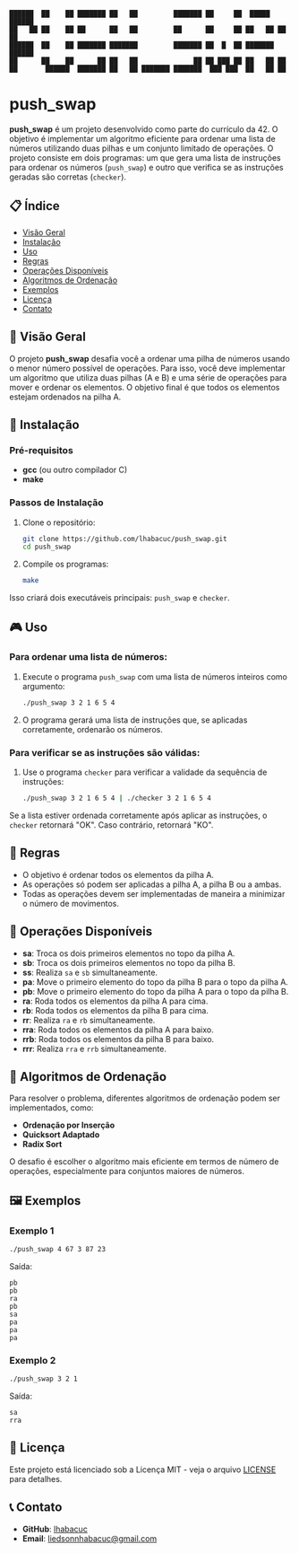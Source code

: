     ██████  ██    ██ ███████ ██   ██         ███████ ██     ██  █████  ██████  
    ██   ██ ██    ██ ██      ██   ██         ██      ██     ██ ██   ██ ██   ██ 
    ██████  ██    ██ ███████ ███████         ███████ ██  █  ██ ███████ ██████  
    ██      ██    ██      ██ ██   ██              ██ ██ ███ ██ ██   ██ ██      
    ██       ██████  ███████ ██   ██ ███████ ███████  ███ ███  ██   ██ ██      
                                                                        

# push_swap

**push_swap** é um projeto desenvolvido como parte do currículo da 42. O objetivo é implementar um algoritmo eficiente para ordenar uma lista de números utilizando duas pilhas e um conjunto limitado de operações. O projeto consiste em dois programas: um que gera uma lista de instruções para ordenar os números (`push_swap`) e outro que verifica se as instruções geradas são corretas (`checker`).

## 📋 Índice

- [Visão Geral](#visão-geral)
- [Instalação](#instalação)
- [Uso](#uso)
- [Regras](#regras)
- [Operações Disponíveis](#operações-disponíveis)
- [Algoritmos de Ordenação](#algoritmos-de-ordenação)
- [Exemplos](#exemplos)
- [Licença](#licença)
- [Contato](#contato)

## 🌟 Visão Geral

O projeto **push_swap** desafia você a ordenar uma pilha de números usando o menor número possível de operações. Para isso, você deve implementar um algoritmo que utiliza duas pilhas (A e B) e uma série de operações para mover e ordenar os elementos. O objetivo final é que todos os elementos estejam ordenados na pilha A.

## 🚀 Instalação

### Pré-requisitos

- **gcc** (ou outro compilador C)
- **make**

### Passos de Instalação

1. Clone o repositório:
    ```bash
    git clone https://github.com/lhabacuc/push_swap.git
    cd push_swap
    ```

2. Compile os programas:
    ```bash
    make
    ```

Isso criará dois executáveis principais: `push_swap` e `checker`.

## 🎮 Uso

### Para ordenar uma lista de números:

1. Execute o programa `push_swap` com uma lista de números inteiros como argumento:
    ```bash
    ./push_swap 3 2 1 6 5 4
    ```

2. O programa gerará uma lista de instruções que, se aplicadas corretamente, ordenarão os números.

### Para verificar se as instruções são válidas:

1. Use o programa `checker` para verificar a validade da sequência de instruções:
    ```bash
    ./push_swap 3 2 1 6 5 4 | ./checker 3 2 1 6 5 4
    ```

Se a lista estiver ordenada corretamente após aplicar as instruções, o `checker` retornará "OK". Caso contrário, retornará "KO".

## 📏 Regras

- O objetivo é ordenar todos os elementos da pilha A.
- As operações só podem ser aplicadas a pilha A, a pilha B ou a ambas.
- Todas as operações devem ser implementadas de maneira a minimizar o número de movimentos.

## 🔄 Operações Disponíveis

- **sa**: Troca os dois primeiros elementos no topo da pilha A.
- **sb**: Troca os dois primeiros elementos no topo da pilha B.
- **ss**: Realiza `sa` e `sb` simultaneamente.
- **pa**: Move o primeiro elemento do topo da pilha B para o topo da pilha A.
- **pb**: Move o primeiro elemento do topo da pilha A para o topo da pilha B.
- **ra**: Roda todos os elementos da pilha A para cima.
- **rb**: Roda todos os elementos da pilha B para cima.
- **rr**: Realiza `ra` e `rb` simultaneamente.
- **rra**: Roda todos os elementos da pilha A para baixo.
- **rrb**: Roda todos os elementos da pilha B para baixo.
- **rrr**: Realiza `rra` e `rrb` simultaneamente.

## 🔢 Algoritmos de Ordenação

Para resolver o problema, diferentes algoritmos de ordenação podem ser implementados, como:

- **Ordenação por Inserção**
- **Quicksort Adaptado**
- **Radix Sort**

O desafio é escolher o algoritmo mais eficiente em termos de número de operações, especialmente para conjuntos maiores de números.

## 🖼️ Exemplos

### Exemplo 1
```bash
./push_swap 4 67 3 87 23
```
Saída:
```
pb
pb
ra
pb
sa
pa
pa
pa
```

### Exemplo 2
```bash
./push_swap 3 2 1
```
Saída:
```
sa
rra
```


## 📄 Licença

Este projeto está licenciado sob a Licença MIT - veja o arquivo [LICENSE](LICENSE) para detalhes.

## 📞 Contato

- **GitHub**: [lhabacuc](https://github.com/lhabacuc)
- **Email**: liedsonnhabacuc@gmail.com
